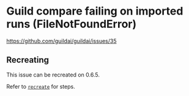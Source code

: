 # Guild compare failing on imported runs (FileNotFoundError)

https://github.com/guildai/guildai/issues/35

## Recreating

This issue can be recreated on 0.6.5.

Refer to [`recreate`](recreate) for steps.

